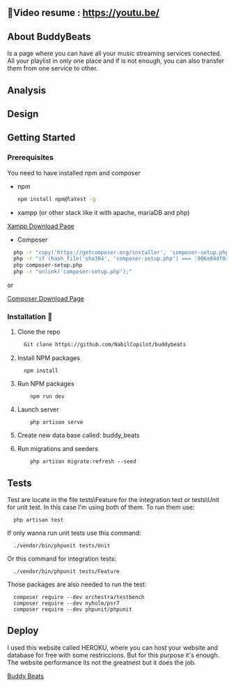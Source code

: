<h2>🎥Video resume : <a href="https://youtu.be/"> https://youtu.be/ </a></h2>


## About BuddyBeats

Is a page where you can have all your music streaming services conected. All your playlist in only one place and if is not enough, you can also transfer them from one service to other.

## Analysis
## Design

## Getting Started

### Prerequisites

You need to have installed npm and composer
* npm
  ```sh
  npm install npm@latest -g
  ```
  
* xampp (or other stack like it with apache, mariaDB and php)

<a href="https://www.apachefriends.org/es/index.html">Xampp Download Page</a>

* Composer
```sh
  php -r "copy('https://getcomposer.org/installer', 'composer-setup.php');"
  php -r "if (hash_file('sha384', 'composer-setup.php') === '906a84df04cea2aa72f40b5f787e49f22d4c2f19492ac310e8cba5b96ac8b64115ac402c8cd292b8a03482574915d1a8') { echo 'Installer verified'; } else { echo 'Installer corrupt'; unlink('composer-setup.php'); } echo PHP_EOL;"
  php composer-setup.php
  php -r "unlink('composer-setup.php');"
```

or

<a href="https://getcomposer.org/download/">Composer Download Page</a>
  

### Installation 🚀

1. Clone the repo
   ```sh
     Git clone https://github.com/NabilCopilot/buddybeats
   ```
2. Install NPM packages
   ```
     npm install
   ```
3. Run NPM packages
    ```
        npm run dev
    ```
4. Launch server
   ```
       php artisan serve
   ```
   
5. Create new data base called: buddy_beats

6. Run migrations and seeders
   ```
       php artisan migrate:refresh --seed
   ```

## Tests

Test are locate in the file tests\Feature for the integration test or tests\Unit for unit test. In this case I'm using both of them. To run them use: 
  ```
    php artisan test
  ```
If only wanna run unit tests use this command:
  ```
    ./vendor/bin/phpunit tests/Unit
  ```
Or this command for integration tests:
  ```
    ./vendor/bin/phpunit tests/Feature
  ```

Those packages are also needed to run the test:
  ```
    composer require --dev orchestra/testbench
    composer require --dev nyholm/psr7
    composer require --dev phpunit/phpunit
  ```

## Deploy

I used this website called HEROKU, where you can host your website and database for free with some restriccions. But for this purpose it's enough. The website performance its not the greatnest but it does the job.

<a href="http://sleepy-refuge-45279.herokuapp.com/">Buddy Beats</a>